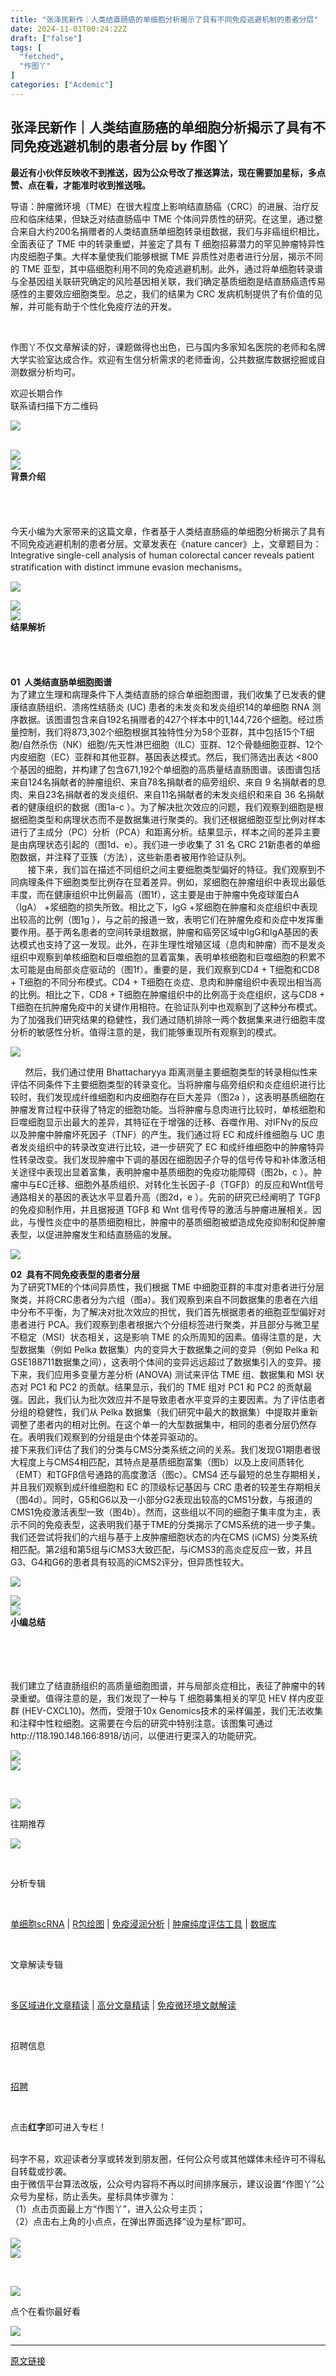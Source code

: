 ```yaml
---
title: "张泽民新作｜人类结直肠癌的单细胞分析揭示了具有不同免疫逃避机制的患者分层"
date: 2024-11-01T00:24:22Z
draft: ["false"]
tags: [
  "fetched",
  "作图丫"
]
categories: ["Acdemic"]
---
```

张泽民新作｜人类结直肠癌的单细胞分析揭示了具有不同免疫逃避机制的患者分层 by 作图丫
------
<div><p><span><strong><strong>最近有小伙伴反映收不到推送，因为公众号改了推送算法，现在需要加星标，多点赞、点在看，才能准时收到推送哦。</strong></strong></span></p><section label="Powered by 135editor.com" data-role="outer"><section data-id="undefined"><section><section data-style="background-color:rgb(248, 248, 248); color:rgb(115, 115, 115); font-size:14px; line-height:21px"><p>导语：<span><span><span><span><span><span><span>肿瘤微环境（TME）在很大程度上影响结直肠癌（CRC）的进展、治疗反应和临床结果，但缺乏对结直肠癌中 TME 个体间异质性的研究。在这里，通过整合来自大约200名捐赠者的人类结直肠单细胞转录组数据，我们与非癌组织相比，全面表征了 TME 中的转录重塑，并鉴定了具有 T 细胞招募潜力的罕见肿瘤特异性内皮细胞子集。大样本量使我们能够根据 TME 异质性对患者进行分层，揭示不同的 TME 亚型，其中癌细胞利用不同的免疫逃避机制。此外，通过将单细胞转录谱与全基因组关联研究确定的风险基因相关联，我们确定基质细胞是结直肠癌遗传易感性的主要效应细胞类型。总之，我们的结果为 CRC 发病机制提供了有价值的见解，并可能有助于个性化免疫疗法的开发。</span></span></span></span></span></span></span></p></section></section></section></section><section data-id="96283" data-tools="135编辑器"><section><section><section><br></section><p><span>作图丫不仅文章解读的好，</span><span>课题做得也出色，</span><span><span>已与</span><span>国内多家知名医院的老师</span><span>和名牌大学实验室达成合作。<span>欢迎有生信分析需求的老师垂询，</span><span>公共</span><span>数据库数据挖掘或</span><span>自测数据分析均可。</span></span></span></p><section><span>欢迎长期合作</span></section><section><span>联系请扫描下方二维码</span></section><p><img data-galleryid="" data-imgfileid="100033298" data-ratio="1.0092592592592593" data-s="300,640" data-src="https://mmbiz.qpic.cn/sz_mmbiz_jpg/DgSHw3V1iaJxs4NpB9icYspMJLdfLBIms8zdiaeytYtbZyjlMERIm7B8mLBVnQwqc9QBXUbyUmRUIicrVrpscf9Z8g/640?wx_fmt=jpeg&amp;from=appmsg" data-type="png" data-w="1080" src="https://mmbiz.qpic.cn/sz_mmbiz_jpg/DgSHw3V1iaJxs4NpB9icYspMJLdfLBIms8zdiaeytYtbZyjlMERIm7B8mLBVnQwqc9QBXUbyUmRUIicrVrpscf9Z8g/640?wx_fmt=jpeg&amp;from=appmsg"></p><section><span></span></section><section><br></section></section></section></section><section data-id="96283" data-tools="135编辑器"><section><section><section data-id="94674" data-tools="135编辑器"><section><img data-imgfileid="100033300" data-ratio="0.22169811320754718" data-src="https://mmbiz.qpic.cn/mmbiz_gif/DgSHw3V1iaJwuSD9luOs4P16C9qmHN4uh4MxTNkkIibVkTeRzeGt4miaDE7kbeHmoNj8IicOJglMY6FTfiaujH46uQA/640?wx_fmt=gif" data-type="gif" data-w="636" data-width="100%" src="https://mmbiz.qpic.cn/mmbiz_gif/DgSHw3V1iaJwuSD9luOs4P16C9qmHN4uh4MxTNkkIibVkTeRzeGt4miaDE7kbeHmoNj8IicOJglMY6FTfiaujH46uQA/640?wx_fmt=gif"></section></section><section><img data-imgfileid="100033297" data-ratio="1.0625" data-src="https://mmbiz.qpic.cn/mmbiz_png/DgSHw3V1iaJxXClpLyMwEZQh6Z6ibDyjmaPv8j3WcGIuVdJkyW4cmiaf38RaNBeXHFBn3IibZXgFER38e5efRzkFdQ/640?wx_fmt=png" data-type="png" data-w="32" data-width="100%" src="https://mmbiz.qpic.cn/mmbiz_png/DgSHw3V1iaJxXClpLyMwEZQh6Z6ibDyjmaPv8j3WcGIuVdJkyW4cmiaf38RaNBeXHFBn3IibZXgFER38e5efRzkFdQ/640?wx_fmt=png"></section><section><section data-brushtype="text"><strong>背景介绍</strong></section><section data-width="80%"><br></section><section><br></section></section><section><section><br></section></section><section><section><br></section></section></section></section></section><section><span></span></section><section><span>今天小编为大家带来</span><span>的这篇</span><span>文章，作者基于</span><span>人类结直肠癌的单细胞分析揭示了具有不同免疫逃避机制的患者分层</span><span>。文章</span><span>发表在《nature cancer<picture></picture></span><span>》上，文章题目为：</span><span>Integrative single-cell analysis of human colorectal cancer reveals patient stratification with distinct immune evasion mechanisms</span><span>。</span></section><p><img data-galleryid="" data-imgfileid="100036365" data-ratio="0.5166112956810631" data-s="300,640" data-src="https://mmbiz.qpic.cn/sz_mmbiz_png/DgSHw3V1iaJyR9BKounDaQS1EbNastIclWm5j2fTr21LDUD4U4ay9WtC7WOSibhaxMp4RNmcrXA52dI0g7ZocQhw/640?wx_fmt=png&amp;from=appmsg" data-type="png" data-w="1806" src="https://mmbiz.qpic.cn/sz_mmbiz_png/DgSHw3V1iaJyR9BKounDaQS1EbNastIclWm5j2fTr21LDUD4U4ay9WtC7WOSibhaxMp4RNmcrXA52dI0g7ZocQhw/640?wx_fmt=png&amp;from=appmsg"><span></span></p><section data-id="96283" data-tools="135编辑器"><section><section><section data-id="94674" data-tools="135编辑器"><section><img data-imgfileid="100033306" data-ratio="0.22169811320754718" data-src="https://mmbiz.qpic.cn/mmbiz_gif/DgSHw3V1iaJwuSD9luOs4P16C9qmHN4uh4MxTNkkIibVkTeRzeGt4miaDE7kbeHmoNj8IicOJglMY6FTfiaujH46uQA/640?wx_fmt=gif" data-type="gif" data-w="636" data-width="100%" src="https://mmbiz.qpic.cn/mmbiz_gif/DgSHw3V1iaJwuSD9luOs4P16C9qmHN4uh4MxTNkkIibVkTeRzeGt4miaDE7kbeHmoNj8IicOJglMY6FTfiaujH46uQA/640?wx_fmt=gif"></section></section><section><img data-imgfileid="100033307" data-ratio="1.0625" data-src="https://mmbiz.qpic.cn/mmbiz_png/DgSHw3V1iaJxXClpLyMwEZQh6Z6ibDyjmaPv8j3WcGIuVdJkyW4cmiaf38RaNBeXHFBn3IibZXgFER38e5efRzkFdQ/640?wx_fmt=png" data-type="png" data-w="32" data-width="100%" src="https://mmbiz.qpic.cn/mmbiz_png/DgSHw3V1iaJxXClpLyMwEZQh6Z6ibDyjmaPv8j3WcGIuVdJkyW4cmiaf38RaNBeXHFBn3IibZXgFER38e5efRzkFdQ/640?wx_fmt=png"></section><section><section data-brushtype="text"><strong>结果解析</strong></section><section data-width="80%"><br></section><section><br></section></section><section><section><br></section></section><section><section><br></section></section></section></section></section><section><span><span><span><span></span></span></span></span></section><section><span><span><span><span><span></span></span></span></span></span></section><section><span><span><span><span><span><span></span></span></span></span></span></span></section><section><span><span><span></span></span></span></section><section><section><section><span><strong>01  </strong></span><strong><span>人类结直肠单细胞图谱</span></strong></section></section><section><section><strong><span></span></strong></section></section><section><section><strong><span></span></strong></section></section><section><section><strong><span></span></strong></section></section><section><section data-brushtype="text"><span></span></section></section><section><section data-brushtype="text"><span></span></section></section><section><section data-brushtype="text"><span></span></section></section><section><section data-brushtype="text"><span></span></section></section></section><section><span><span><span><span><span>为了建立生理和病理条件下人类结直肠的综合单细胞图谱，我们收集了已发表的健康结直肠组织、溃疡性结肠炎 (UC) 患者的未发炎和发炎组织14的单细胞 RNA 测序数据。该图谱包含来自192名捐赠者的427个样本中的1,144,726个细胞。经过质量控制，我们将873,302个细胞根据其独特性分为58个亚群，其中包括15个T细胞/自然杀伤（NK）细胞/先天性淋巴细胞（ILC）亚群、12个骨髓细胞亚群、12个内皮细胞（EC）亚群和其他亚群。基因表达模式。然后，我们筛选出表达 &lt;800 个基因的细胞，并构建了包含671,192个单细胞的高质量结直肠图谱。该图谱包括来自124名捐献者的肿瘤组织、来自78名捐献者的癌旁组织、来自 9 名捐献者的息肉、来自23名捐献者的发炎组织、来自11名捐献者的未发炎组织和来自 36 名捐献者的健康组织的数据（图1a-c ）。为了解决批次效应的问题，我们观察到细胞是根据细胞类型和病理状态而不是数据集进行聚类的。我们还根据细胞亚型比例对样本进行了主成分（PC）分析（PCA）和距离分析。结果显示，样本之间的差异主要是由病理状态引起的（图1d、e）。我们进一步收集了 31 名 CRC 21新患者的单细胞数据，并注释了亚簇（方法），这些新患者被用作验证队列。</span></span></span></span></span></section><span>       接下来，我们旨在描述不同组织之间主要细胞类型偏好的特征。我们观察到不同病理条件下细胞类型比例存在显着差异。例如，浆细胞在肿瘤组织中表现出最低丰度，而在健康组织中比例最高（图1f），这主要是由于肿瘤中免疫球蛋白A（IgA） +浆细胞的损失所致。相比之下，IgG +浆细胞在肿瘤和炎症组织中表现出较高的比例（图1g ），与之前的报道一致，表明它们在肿瘤免疫和炎症中发挥重要作用。基于两名患者的空间转录组数据，肿瘤和癌旁区域中IgG和IgA基因的表达模式也支持了这一发现。此外，在非生理性增殖区域（息肉和肿瘤）而不是发炎组织中观察到单核细胞和巨噬细胞的显着富集，表明单核细胞和巨噬细胞的积累不太可能是由局部炎症驱动的（图1f）。重要的是，我们观察到CD4 + T细胞和CD8 + T细胞的不同分布模式。CD4 + T细胞在炎症、息肉和肿瘤组织中表现出相当高的比例。相比之下，CD8 + T细胞在肿瘤组织中的比例高于炎症组织，这与CD8 + T细胞在抗肿瘤免疫中的关键作用相符。在验证队列中也观察到了这种分布模式。为了加强我们研究结果的稳健性，我们通过随机排除一两个数据集来进行细胞丰度分析的敏感性分析。值得注意的是，我们能够重现所有观察到的模式。</span><section><span><span><span><span><span></span></span></span></span></span></section><p><img data-galleryid="" data-imgfileid="100036360" data-ratio="1.388404309902514" data-s="300,640" data-src="https://mmbiz.qpic.cn/sz_mmbiz_jpg/DgSHw3V1iaJyR9BKounDaQS1EbNastIcl7xqgD9DzFsk8QicDic6l8egmAwrXRFvQZco4IAiaHLOF2uvR9MjtZ1qUA/640?wx_fmt=other&amp;from=appmsg" data-type="webp" data-w="1949" src="https://mmbiz.qpic.cn/sz_mmbiz_jpg/DgSHw3V1iaJyR9BKounDaQS1EbNastIcl7xqgD9DzFsk8QicDic6l8egmAwrXRFvQZco4IAiaHLOF2uvR9MjtZ1qUA/640?wx_fmt=other&amp;from=appmsg"></p><p>      <span>然后，我们通过使用 Bhattacharyya 距离测量主要细胞类型的转录相似性来评估不同条件下主要细胞类型的转录变化。当将肿瘤与癌旁组织和炎症组织进行比较时，我们发现成纤维细胞和内皮细胞存在巨大差异（图2a ），这表明基质细胞在肿瘤发育过程中获得了特定的细胞功能。当将肿瘤与息肉进行比较时，单核细胞和巨噬细胞显示出最大的差异，其特征在于增强的迁移、吞噬作用、对IFNγ的反应以及肿瘤中肿瘤坏死因子（TNF）的产生。我们通过将 EC 和成纤维细胞与 UC 患者发炎组织中的转录改变进行比较，进一步研究了 EC 和成纤维细胞中的肿瘤特异性转录改变。我们发现肿瘤中下调的基因在细胞因子介导的信号传导和补体激活相关途径中表现出显着富集，表明肿瘤中基质细胞的免疫功能障碍（图2b，c ）。肿瘤中与EC迁移、细胞外基质组织、对转化生长因子-β（TGFβ）的反应和Wnt信号通路相关的基因的表达水平显着升高（图2d，e ）。先前的研究已经阐明了 TGFβ 的免疫抑制作用，并且据报道 TGFβ 和 Wnt 信号传导的激活与肿瘤进展相关。因此，与慢性炎症中的基质细胞相比，肿瘤中的基质细胞被塑造成免疫抑制和促肿瘤表型，以促进肿瘤发生和结直肠癌的发展。</span></p><p><img data-galleryid="" data-imgfileid="100036361" data-ratio="1.1938174681059863" data-s="300,640" data-src="https://mmbiz.qpic.cn/sz_mmbiz_jpg/DgSHw3V1iaJyR9BKounDaQS1EbNastIclIlib1p1yTsiceG0PzT1yMol9MRuguGMGSfr0H2NwrhmE5fG9c12tqWNA/640?wx_fmt=other&amp;from=appmsg" data-type="png" data-w="2038" src="https://mmbiz.qpic.cn/sz_mmbiz_jpg/DgSHw3V1iaJyR9BKounDaQS1EbNastIclIlib1p1yTsiceG0PzT1yMol9MRuguGMGSfr0H2NwrhmE5fG9c12tqWNA/640?wx_fmt=other&amp;from=appmsg"></p><section><section><section><span><strong>02  </strong></span><strong><span>具有不同免疫表型的患者分层</span></strong></section></section><section><section><strong><span></span></strong></section></section><section><section><strong><span></span></strong></section></section><section><section><strong><span></span></strong></section></section><section><section><strong><span></span></strong></section></section><section><section><span></span></section></section><section><section data-brushtype="text"><span></span></section></section></section><section><span><span><span><span><span>为了研究TME的个体间异质性，我们根据 TME 中细胞亚群的丰度对患者进行分层聚类，并将CRC患者分为六组（图a）。我们观察到来自不同数据集的患者在六组中分布不平衡，为了解决对批次效应的担忧，我们首先根据患者的细胞亚型偏好对患者进行 PCA。我们观察到患者根据六个分组标签进行聚类，并且部分与微卫星不稳定（MSI）状态相关，这是影响 TME 的众所周知的因素。值得注意的是，大型数据集（例如 Pelka 数据集）内的变异大于数据集之间的变异（例如 Pelka 和GSE188711数据集之间），这表明个体间的变异远远超过了数据集引入的变异。接下来，我们应用多变量方差分析 (ANOVA) 测试来评估 TME 组、数据集和 MSI 状态对 PC1 和 PC2 的贡献。结果显示，我们的 TME 组对 PC1 和 PC2 的贡献最强。因此，我们认为批次效应并不是导致患者水平变异的主要因素。为了评估患者分组的稳健性，我们从 Pelka 数据集（我们研究中最大的数据集）中提取并重新调整了患者内的相对比例。在这个单一的大型数据集中，相同的患者分层仍然存在。表明我们观察到的分组是由个体差异驱动的。</span></span></span></span></span><span></span></section><section><span><span><span><span><span><span>接下来我们评估了我们的分类与CMS分类系统之间的关系。我们发现G1期患者很大程度上与CMS4相匹配，其特点是基质细胞富集（图b）以及上皮间质转化（EMT）和TGFβ信号通路的高度激活（图c）。CMS4 还与最短的总生存期相关，并且我们观察到成纤维细胞和 EC 的顶级标记基因与 CRC 患者的较差生存期相关（图4d）。同时，G5和G6以及一小部分G2表现出较高的CMS1分数，与报道的CMS1免疫激活表型一致（图4b）。然而，这些组以不同的细胞子集丰度为主，表示不同的免疫表型，这表明我们基于TME的分类揭示了CMS系统的进一步子集。我们还尝试将我们的六组与基于上皮肿瘤细胞状态的内在CMS (iCMS) 分类系统相匹配。第2组和第5组与iCMS3大致匹配，与iCMS3的高炎症反应一致，并且G3、G4和G6的患者具有较高的iCMS2评分，但异质性较大。</span></span></span></span></span></span></section><section><span><span><span><span></span></span></span></span></section><p><img data-galleryid="" data-imgfileid="100036362" data-ratio="1.3849716932578486" data-s="300,640" data-src="https://mmbiz.qpic.cn/sz_mmbiz_jpg/DgSHw3V1iaJyR9BKounDaQS1EbNastIclhmIG32D7ClcyOOdDyO5uicwicfWCN4g0NxO9h9PZ8tg6gZibp5owxStxw/640?wx_fmt=other&amp;from=appmsg" data-type="webp" data-w="1943" src="https://mmbiz.qpic.cn/sz_mmbiz_jpg/DgSHw3V1iaJyR9BKounDaQS1EbNastIclhmIG32D7ClcyOOdDyO5uicwicfWCN4g0NxO9h9PZ8tg6gZibp5owxStxw/640?wx_fmt=other&amp;from=appmsg"></p><section><section><section><span><span><span><span><span></span></span></span></span></span></section></section></section><section data-id="96283" data-tools="135编辑器"><section><section><section data-id="94674" data-tools="135编辑器"><section><img data-imgfileid="100033311" data-ratio="0.22169811320754718" data-src="https://mmbiz.qpic.cn/mmbiz_gif/DgSHw3V1iaJwuSD9luOs4P16C9qmHN4uh4MxTNkkIibVkTeRzeGt4miaDE7kbeHmoNj8IicOJglMY6FTfiaujH46uQA/640?wx_fmt=gif" data-type="gif" data-w="636" data-width="100%" src="https://mmbiz.qpic.cn/mmbiz_gif/DgSHw3V1iaJwuSD9luOs4P16C9qmHN4uh4MxTNkkIibVkTeRzeGt4miaDE7kbeHmoNj8IicOJglMY6FTfiaujH46uQA/640?wx_fmt=gif"></section></section><section><img data-imgfileid="100033308" data-ratio="1.0625" data-src="https://mmbiz.qpic.cn/mmbiz_png/DgSHw3V1iaJxXClpLyMwEZQh6Z6ibDyjmaPv8j3WcGIuVdJkyW4cmiaf38RaNBeXHFBn3IibZXgFER38e5efRzkFdQ/640?wx_fmt=png" data-type="png" data-w="32" data-width="100%" src="https://mmbiz.qpic.cn/mmbiz_png/DgSHw3V1iaJxXClpLyMwEZQh6Z6ibDyjmaPv8j3WcGIuVdJkyW4cmiaf38RaNBeXHFBn3IibZXgFER38e5efRzkFdQ/640?wx_fmt=png"></section><section><section data-brushtype="text"><strong>小编总结</strong></section><section data-width="80%"><br></section><section><br></section></section><section><section><br></section></section><section><section><br></section></section></section></section></section><section><span></span></section><p><span><span><span><span><span><span><span>我们建立了结直肠组织的高质量细胞图谱，并与局部炎症相比，表征了肿瘤中的转录重塑。值得注意的是，我们发现了一种与 T 细胞募集相关的罕见 HEV 样内皮亚群 (HEV-CXCL10)。然而，受限于10x Genomics技术的采样偏差，我们无法收集和注释中性粒细胞。这需要在今后的研究中特别注意。该图集可通过http://118.190.148.166:8918/访问，以便进行更深入的功能研究。</span></span></span></span></span></span></span></p><section data-mpa-template="t" mpa-from-tpl="t"><section data-mid="" mpa-from-tpl="t"><section data-mid="" mpa-from-tpl="t"><section data-mid="" mpa-from-tpl="t"><section data-mid="" mpa-from-tpl="t"><img data-fileid="100016082" data-imgfileid="100033309" data-ratio="0.9166666666666666" data-src="https://mmbiz.qpic.cn/mmbiz_png/HaaibyndPicBichBbjTmfn3t5GIesdrp5soTxpZIFsf18w8N7HAFF7XVt9l51HXaMeJqOwzE06GS9AQ4smDf8SicFA/640?wx_fmt=png" data-type="png" data-w="24" src="https://mmbiz.qpic.cn/mmbiz_png/HaaibyndPicBichBbjTmfn3t5GIesdrp5soTxpZIFsf18w8N7HAFF7XVt9l51HXaMeJqOwzE06GS9AQ4smDf8SicFA/640?wx_fmt=png"></section><section data-mid="" mpa-from-tpl="t"><img data-fileid="100016080" data-imgfileid="100033310" data-ratio="0.9166666666666666" data-src="https://mmbiz.qpic.cn/mmbiz_png/H1YldzEORib75cEkpXjN27FU2UH8V4qgKqjgPUePJ0IT5S4xn1UQMlf5ocHtRr0vcLHOV040fpQWPbuLicViawJCA/640?wx_fmt=png" data-type="png" data-w="24" src="https://mmbiz.qpic.cn/mmbiz_png/H1YldzEORib75cEkpXjN27FU2UH8V4qgKqjgPUePJ0IT5S4xn1UQMlf5ocHtRr0vcLHOV040fpQWPbuLicViawJCA/640?wx_fmt=png"></section></section><section data-mid="" mpa-from-tpl="t"><section><span><p><br></p><section data-mid="" mpa-from-tpl="t"><section data-mid="" mpa-from-tpl="t"><section data-mid="" mpa-from-tpl="t"><section data-mid="" mpa-from-tpl="t"><img data-fileid="100016076" data-imgfileid="100033313" data-ratio="0.18518518518518517" data-src="https://mmbiz.qpic.cn/mmbiz_png/jvibaTuwDCBHkp4Ocd4ibfkBJqRgkiaxZ8bWqDzrhReRrRcczPEsAV9qwuhESMWxNrGaxvGiax4Jky0thTibbQNOF2A/640?wx_fmt=png" data-type="png" data-w="108" src="https://mmbiz.qpic.cn/mmbiz_png/jvibaTuwDCBHkp4Ocd4ibfkBJqRgkiaxZ8bWqDzrhReRrRcczPEsAV9qwuhESMWxNrGaxvGiax4Jky0thTibbQNOF2A/640?wx_fmt=png"></section><section data-mid="" mpa-from-tpl="t"><p data-mid="">往期推荐</p></section><section data-mid="" mpa-from-tpl="t"><img data-fileid="100016083" data-imgfileid="100033315" data-ratio="0.18518518518518517" data-src="https://mmbiz.qpic.cn/mmbiz_png/kjOBCbXenyDJl0zqzjZSohdOpooZGtE9t5kznNnwDxY8GftM54027Qm9wgg7V1xCAhlon8RSlxUpDZb4OTVTSQ/640?wx_fmt=png" data-type="png" data-w="108" src="https://mmbiz.qpic.cn/mmbiz_png/kjOBCbXenyDJl0zqzjZSohdOpooZGtE9t5kznNnwDxY8GftM54027Qm9wgg7V1xCAhlon8RSlxUpDZb4OTVTSQ/640?wx_fmt=png"></section></section></section></section><p><br></p><p><span>分析专辑</span></p><p><br></p><p><a href="https://mp.weixin.qq.com/mp/appmsgalbum?action=getalbum&amp;album_id=1439296529227169792&amp;__biz=Mzg2NTE1MzU4NQ==#wechat_redirect" data-linktype="2" wah-hotarea="click"><span>单细胞scRNA</span></a><span> | </span><a href="https://mp.weixin.qq.com/mp/appmsgalbum?action=getalbum&amp;album_id=1411481499404451840&amp;__biz=Mzg2NTE1MzU4NQ==#wechat_redirect" data-linktype="2" wah-hotarea="click"><span>R包绘图</span></a><span> | </span><a href="https://mp.weixin.qq.com/mp/appmsgalbum?action=getalbum&amp;album_id=1439276066627239937&amp;__biz=Mzg2NTE1MzU4NQ==#wechat_redirect" data-linktype="2" wah-hotarea="click"><span>免疫浸润分析</span></a><span> | </span><a href="https://mp.weixin.qq.com/mp/appmsgalbum?action=getalbum&amp;album_id=1439317668720656387&amp;__biz=Mzg2NTE1MzU4NQ==#wechat_redirect" data-linktype="2" wah-hotarea="click"><span>肿瘤纯度评估工具</span></a><span> | </span><a href="https://mp.weixin.qq.com/mp/appmsgalbum?action=getalbum&amp;album_id=1439303845016092674&amp;__biz=Mzg2NTE1MzU4NQ==#wechat_redirect" data-linktype="2" wah-hotarea="click"><span>数据库</span></a></p><p><br></p><p><span>文章解读专辑</span></p><p><br></p><p><a href="https://mp.weixin.qq.com/mp/appmsgalbum?action=getalbum&amp;album_id=1320422885441306624&amp;__biz=Mzg2NTE1MzU4NQ==#wechat_redirect" data-linktype="2" wah-hotarea="click"><span>多区域进化文章精读</span></a><span> | </span><a href="https://mp.weixin.qq.com/mp/appmsgalbum?action=getalbum&amp;album_id=1439310805396471811&amp;__biz=Mzg2NTE1MzU4NQ==#wechat_redirect" data-linktype="2" wah-hotarea="click"><span>高分文章精读</span></a><span> | </span><a href="https://mp.weixin.qq.com/mp/appmsgalbum?action=getalbum&amp;album_id=1439284039948812289&amp;__biz=Mzg2NTE1MzU4NQ==#wechat_redirect" data-linktype="2" wah-hotarea="click"><span>免疫微环境文献解读</span></a></p><p><br></p><p><span>招聘信息</span></p><p><br></p><p><a href="https://mp.weixin.qq.com/mp/appmsgalbum?__biz=Mzg2NTE1MzU4NQ==&amp;action=getalbum&amp;album_id=1905608451808903168#wechat_redirect" data-linktype="2" wah-hotarea="click"><span>招聘</span></a></p><p><br></p><p><span>点击</span><span><strong>红字</strong></span><span>即可进入专栏！</span></p></span></section><section><br></section><section><span>码字不易，欢迎读者分享或转发到朋友圈，任何公众号或其他媒体未经许可不得私自转载或抄袭。</span></section><section><span>由于微信平台算法改版，公众号内容将不再以时间排序展示，建议设置“作图丫”公众号为星标，防止丢失。星标具体步骤为：</span></section><section><span>（1）点击页面最上方“作图丫”，进入公众号主页；</span></section><section><span>（2）点击右上角的小点点，在弹出界面选择“设为星标”即可。</span></section><section><br></section></section><section data-mid="" mpa-from-tpl="t"><section data-mid="" mpa-from-tpl="t"><img data-fileid="100016081" data-ratio="0.9166666666666666" data-type="png" data-w="24" data-src="https://mmbiz.qpic.cn/mmbiz_png/QAeGPMg6mLHanHicMnib0MXvXH7qgdniaicCTPJANlHzicibE3sYqn1cQvV44wNW8gUstPlDakqyhPYQrABpjqPgia8cA/640?wx_fmt=png" data-imgfileid="100033312" src="https://mmbiz.qpic.cn/mmbiz_png/QAeGPMg6mLHanHicMnib0MXvXH7qgdniaicCTPJANlHzicibE3sYqn1cQvV44wNW8gUstPlDakqyhPYQrABpjqPgia8cA/640?wx_fmt=png"></section><section data-mid="" mpa-from-tpl="t"><img data-fileid="100016084" data-ratio="0.9166666666666666" data-type="png" data-w="24" data-src="https://mmbiz.qpic.cn/mmbiz_png/gVbW22e6tKxOQhGYgU8ARXmEW82kBj8BREKtIdPibNkGZz6w3JqJCiaR8ytTQBdVOu4wlHNEVkHUShWAmoG2tr5A/640?wx_fmt=png" data-imgfileid="100033316" src="https://mmbiz.qpic.cn/mmbiz_png/gVbW22e6tKxOQhGYgU8ARXmEW82kBj8BREKtIdPibNkGZz6w3JqJCiaR8ytTQBdVOu4wlHNEVkHUShWAmoG2tr5A/640?wx_fmt=png"></section></section></section></section></section><p><br mpa-from-tpl="t"></p><section data-mpa-template="t" mpa-from-tpl="t"><section data-mid="" mpa-from-tpl="t"><section data-mid="" mpa-from-tpl="t"><section data-mid="" mpa-from-tpl="t"><section data-mid="" mpa-from-tpl="t"><img data-fileid="100016085" data-imgfileid="100033314" data-ratio="1.105263157894737" data-src="https://mmbiz.qpic.cn/mmbiz_png/szwC3dO9ULQsNyxYzGuJKRIlyjU2rKCnBHc4dUKxNaE991olhpeMVR3CzWGhQtSwMl1CeMuqniclZqWMz23qFicg/640?wx_fmt=png" data-type="png" data-w="38" src="https://mmbiz.qpic.cn/mmbiz_png/szwC3dO9ULQsNyxYzGuJKRIlyjU2rKCnBHc4dUKxNaE991olhpeMVR3CzWGhQtSwMl1CeMuqniclZqWMz23qFicg/640?wx_fmt=png"></section></section><section data-mid="" mpa-from-tpl="t"><p data-mid=""><span>点个<span data-mid="">在看</span>你最好看</span></p></section><section data-mid="" mpa-from-tpl="t"><img data-fileid="100016086" data-imgfileid="100033320" data-ratio="0.9473684210526315" data-src="https://mmbiz.qpic.cn/sz_mmbiz_gif/e04oVjfBibI5Sh4ibn3ZUnjKq2p5KiaSfeXpVxGF1lqQVM3hRA2dw87CIIjnccRRZd18xjXKTJy0MuiafNt5jU9v3g/640?wx_fmt=gif" data-type="gif" data-w="114" src="https://mmbiz.qpic.cn/sz_mmbiz_gif/e04oVjfBibI5Sh4ibn3ZUnjKq2p5KiaSfeXpVxGF1lqQVM3hRA2dw87CIIjnccRRZd18xjXKTJy0MuiafNt5jU9v3g/640?wx_fmt=gif"><span></span></section></section></section></section><p><mp-style-type data-value="3"></mp-style-type></p></div>  
<hr>
<a href="https://mp.weixin.qq.com/s/xx1-5W2n2PRkhgHum_gVTA",target="_blank" rel="noopener noreferrer">原文链接</a>
